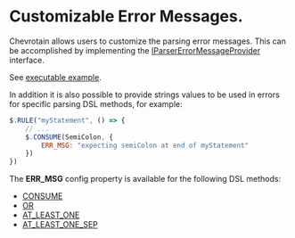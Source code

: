 # Customizable Error Messages.

Chevrotain allows users to customize the parsing error messages.
This can be accomplished by implementing the [IParserErrorMessageProvider](https://sap.github.io/chevrotain/documentation/4_0_0/interfaces/iparsererrormessageprovider.html)
interface.

See [executable example](https://github.com/SAP/chevrotain/blob/master/examples/parser/custom_errors/custom_errors.js).

In addition it is also possible to provide strings values to be used in errors
for specific parsing DSL methods, for example:

```javascript
$.RULE("myStatement", () => {
    // ...
    $.CONSUME(SemiColon, {
        ERR_MSG: "expecting semiColon at end of myStatement"
    })
})
```

The **ERR_MSG** config property is available for the following DSL methods:

-   [CONSUME](https://sap.github.io/chevrotain/documentation/4_0_0/classes/parser.html#consume)
-   [OR](https://sap.github.io/chevrotain/documentation/4_0_0/classes/parser.html#or)
-   [AT_LEAST_ONE](https://sap.github.io/chevrotain/documentation/4_0_0/classes/parser.html#at_least_one)
-   [AT_LEAST_ONE_SEP](https://sap.github.io/chevrotain/documentation/4_0_0/classes/parser.html#at_least_one_sep)
